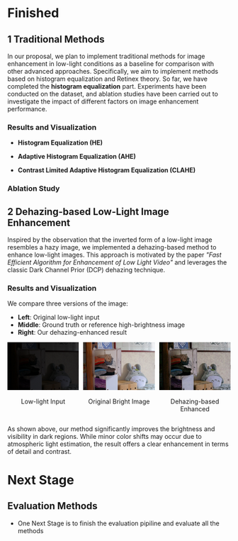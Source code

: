 # Finished

## 1 Traditional Methods

In our proposal, we plan to implement traditional methods for image enhancement in low-light conditions as a baseline for comparison with other advanced approaches. Specifically, we aim to implement methods based on histogram equalization and Retinex theory. So far, we have completed the **histogram equalization** part. Experiments have been conducted on the dataset, and ablation studies have been carried out to investigate the impact of different factors on image enhancement performance.

### Results and Visualization

- **Histogram Equalization (HE)**


- **Adaptive Histogram Equalization (AHE)**


- **Contrast Limited Adaptive Histogram Equalization (CLAHE)**



### Ablation Study

## 2 Dehazing-based Low-Light Image Enhancement

Inspired by the observation that the inverted form of a low-light image resembles a hazy image, we implemented a dehazing-based method to enhance low-light images. This approach is motivated by the paper *"Fast Efficient Algorithm for Enhancement of Low Light Video"* and leverages the classic Dark Channel Prior (DCP) dehazing technique.

### Results and Visualization

We compare three versions of the image:

- **Left**: Original low-light input  
- **Middle**: Ground truth or reference high-brightness image  
- **Right**: Our dehazing-enhanced result


<div style="display: flex; justify-content: space-between; gap: 10px;">
  <div style="text-align: center;">
    <img src="images/dehaze/low22.png" alt="Low-light" width="250"/>
    <p style="font-size: 14px;">Low-light Input</p>
  </div>
  <div style="text-align: center;">
    <img src="images/dehaze/high22.png" alt="Ground Truth" width="250"/>
    <p style="font-size: 14px;">Original Bright Image</p>
  </div>
  <div style="text-align: center;">
    <img src="images/dehaze/enhanced.jpg" alt="Enhanced" width="250"/>
    <p style="font-size: 14px;">Dehazing-based Enhanced</p>
  </div>
</div>

As shown above, our method significantly improves the brightness and visibility in dark regions. While minor color shifts may occur due to atmospheric light estimation, the result offers a clear enhancement in terms of detail and contrast.


# Next Stage
## Evaluation Methods
- One Next Stage is to finish the evaluation pipiline and evaluate all the methods
